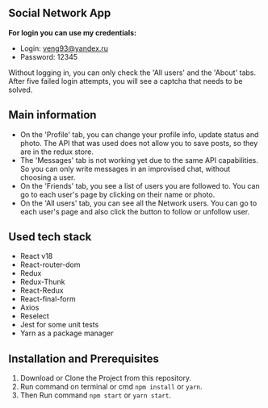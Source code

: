 ## **Social Network App**

**For login you can use my credentials:**
- Login: veng93@yandex.ru
- Password: 12345

Without logging in, you can only check the 'All users' and the 'About' tabs.
After five failed login attempts, you will see a captcha that needs to be solved.

## **Main information**

- On the 'Profile' tab, you can change your profile info, update status and photo. The API that was used does not allow you to save posts, so they are in the redux store.
- The 'Messages' tab is not working yet due to the same API capabilities. So you can only write messages in an improvised chat, without choosing a user.
- On the 'Friends' tab, you see a list of users you are followed to. You can go to each user's page by clicking on their name or photo.
- On the 'All users' tab, you can see all the Network users. You can go to each user's page and also click the button to follow or unfollow user.

## **Used tech stack**
- React v18
- React-router-dom
- Redux
- Redux-Thunk
- React-Redux
- React-final-form
- Axios
- Reselect
- Jest for some unit tests
- Yarn as a package manager

## **Installation and Prerequisites**

1. Download or Clone the Project from this repository.
2. Run command on terminal or cmd `npm install` or `yarn`.
3. Then Run command `npm start` or `yarn start`.

